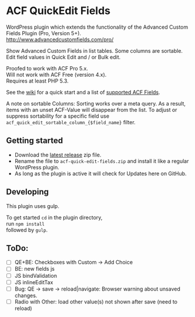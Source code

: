 ACF QuickEdit Fields
====================

WordPress plugin which extends the functionality of the Advanced Custom Fields Plugin (Pro, Version 5+).  
http://www.advancedcustomfields.com/pro/

Show Advanced Custom Fields in list tables. Some columns are sortable.  
Edit field values in Quick Edit and / or Bulk edit.

Proofed to work with ACF Pro 5.x.  
Will not work with ACF Free (version 4.x).  
Requires at least PHP 5.3.

See the [wiki](https://github.com/mcguffin/acf-quick-edit-fields/wiki) for a quick start and a list of [supported ACF Fields](https://github.com/mcguffin/acf-quick-edit-fields/wiki/Supported-ACF-Fields).

A note on sortable Columns: Sorting works over a meta query. As a result, items with an
unset ACF-Value will disappear from the list. To adjust or suppress sortability for a specific field use
`acf_quick_edit_sortable_column_{$field_name}` filter.


Getting started
---------------

 - Download the [latest release](../../releases/latest) zip file.
 - Rename the file to `acf-quick-edit-fields.zip` and install it like a regular WordPress plugin.
 - As long as the plugin is active it will check for Updates here on GitHub.


Developing
----------

This plugin uses gulp.

To get started `cd` in the plugin directory,  
run `npm install`  
followed by `gulp`.


ToDo:
-----

 - [ ] QE+BE: Checkboxes with Custom -> Add Choice
 - [ ] BE: new fields js
 - [ ] JS bindValidation
 - [ ] JS inlineEditTax
 - [ ] Bug: QE -> save -> reload|navigate: Browser warning about unsaved changes.
 - [ ] Radio with Other: load other value(s) not shown after save (need to reload)
